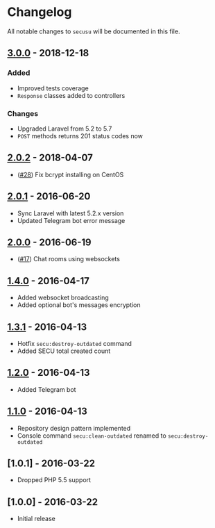 # Changelog

All notable changes to `secusu` will be documented in this file.

## [3.0.0] - 2018-12-18

### Added

- Improved tests coverage
- `Response` classes added to controllers

### Changes

- Upgraded Laravel from 5.2 to 5.7
- `POST` methods returns 201 status codes now

## [2.0.2] - 2018-04-07

- ([#28](https://github.com/secusu/secusu/pull/28)) Fix bcrypt installing on CentOS

## [2.0.1] - 2016-06-20

- Sync Laravel with latest 5.2.x version
- Updated Telegram bot error message

## [2.0.0] - 2016-06-19

- ([#17](https://github.com/secusu/secusu/issues/17)) Chat rooms using websockets

## [1.4.0] - 2016-04-17

- Added websocket broadcasting
- Added optional bot's messages encryption

## [1.3.1] - 2016-04-13

- Hotfix `secu:destroy-outdated` command
- Added SECU total created count

## [1.2.0] - 2016-04-13

- Added Telegram bot

## [1.1.0] - 2016-04-13

- Repository design pattern implemented
- Console command `secu:clean-outdated` renamed to `secu:destroy-outdated` 

## [1.0.1] - 2016-03-22

- Dropped PHP 5.5 support

## [1.0.0] - 2016-03-22

- Initial release

[3.0.0]: https://github.com/secusu/secusu/compare/v2.0.2...3.0.0
[2.0.2]: https://github.com/secusu/secusu/compare/v2.0.1...v2.0.2
[2.0.1]: https://github.com/secusu/secusu/compare/v2.0.0...v2.0.1
[2.0.0]: https://github.com/secusu/secusu/compare/v1.4.0...v2.0.0
[1.4.0]: https://github.com/secusu/secusu/compare/v1.3.1...v1.4.0
[1.3.1]: https://github.com/secusu/secusu/compare/v1.2.0...v1.3.1
[1.2.0]: https://github.com/secusu/secusu/compare/v1.1.0...v1.2.0
[1.1.0]: https://github.com/secusu/secusu/compare/v1.0...v1.1.0
